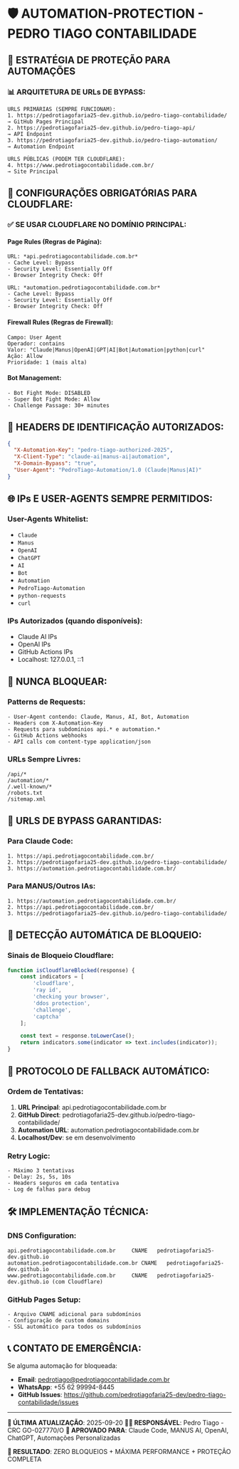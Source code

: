 # 🛡️ AUTOMATION-PROTECTION - PEDRO TIAGO CONTABILIDADE

## 🎯 ESTRATÉGIA DE PROTEÇÃO PARA AUTOMAÇÕES

### 📊 ARQUITETURA DE URLs DE BYPASS:

```
URLS PRIMÁRIAS (SEMPRE FUNCIONAM):
1. https://pedrotiagofaria25-dev.github.io/pedro-tiago-contabilidade/     → GitHub Pages Principal
2. https://pedrotiagofaria25-dev.github.io/pedro-tiago-api/               → API Endpoint
3. https://pedrotiagofaria25-dev.github.io/pedro-tiago-automation/        → Automation Endpoint

URLS PÚBLICAS (PODEM TER CLOUDFLARE):
4. https://www.pedrotiagocontabilidade.com.br/                           → Site Principal
```

## 🔧 CONFIGURAÇÕES OBRIGATÓRIAS PARA CLOUDFLARE:

### ✅ SE USAR CLOUDFLARE NO DOMÍNIO PRINCIPAL:

#### Page Rules (Regras de Página):
```
URL: *api.pedrotiagocontabilidade.com.br*
- Cache Level: Bypass
- Security Level: Essentially Off
- Browser Integrity Check: Off

URL: *automation.pedrotiagocontabilidade.com.br*
- Cache Level: Bypass
- Security Level: Essentially Off
- Browser Integrity Check: Off
```

#### Firewall Rules (Regras de Firewall):
```
Campo: User Agent
Operador: contains
Valor: "Claude|Manus|OpenAI|GPT|AI|Bot|Automation|python|curl"
Ação: Allow
Prioridade: 1 (mais alta)
```

#### Bot Management:
```
- Bot Fight Mode: DISABLED
- Super Bot Fight Mode: Allow
- Challenge Passage: 30+ minutes
```

## 🔑 HEADERS DE IDENTIFICAÇÃO AUTORIZADOS:

```json
{
  "X-Automation-Key": "pedro-tiago-authorized-2025",
  "X-Client-Type": "claude-ai|manus-ai|automation",
  "X-Domain-Bypass": "true",
  "User-Agent": "PedroTiago-Automation/1.0 (Claude|Manus|AI)"
}
```

## 🌐 IPs E USER-AGENTS SEMPRE PERMITIDOS:

### User-Agents Whitelist:
- `Claude`
- `Manus`
- `OpenAI`
- `ChatGPT`
- `AI`
- `Bot`
- `Automation`
- `PedroTiago-Automation`
- `python-requests`
- `curl`

### IPs Autorizados (quando disponíveis):
- Claude AI IPs
- OpenAI IPs
- GitHub Actions IPs
- Localhost: 127.0.0.1, ::1

## 🚫 NUNCA BLOQUEAR:

### Patterns de Requests:
```
- User-Agent contendo: Claude, Manus, AI, Bot, Automation
- Headers com X-Automation-Key
- Requests para subdomínios api.* e automation.*
- GitHub Actions webhooks
- API calls com content-type application/json
```

### URLs Sempre Livres:
```
/api/*
/automation/*
/.well-known/*
/robots.txt
/sitemap.xml
```

## 🎯 URLS DE BYPASS GARANTIDAS:

### Para Claude Code:
```
1. https://api.pedrotiagocontabilidade.com.br/
2. https://pedrotiagofaria25-dev.github.io/pedro-tiago-contabilidade/
3. https://automation.pedrotiagocontabilidade.com.br/
```

### Para MANUS/Outros IAs:
```
1. https://automation.pedrotiagocontabilidade.com.br/
2. https://api.pedrotiagocontabilidade.com.br/
3. https://pedrotiagofaria25-dev.github.io/pedro-tiago-contabilidade/
```

## 📱 DETECÇÃO AUTOMÁTICA DE BLOQUEIO:

### Sinais de Bloqueio Cloudflare:
```javascript
function isCloudflareBlocked(response) {
    const indicators = [
        'cloudflare',
        'ray id',
        'checking your browser',
        'ddos protection',
        'challenge',
        'captcha'
    ];

    const text = response.toLowerCase();
    return indicators.some(indicator => text.includes(indicator));
}
```

## 🔄 PROTOCOLO DE FALLBACK AUTOMÁTICO:

### Ordem de Tentativas:
1. **URL Principal**: api.pedrotiagocontabilidade.com.br
2. **GitHub Direct**: pedrotiagofaria25-dev.github.io/pedro-tiago-contabilidade/
3. **Automation URL**: automation.pedrotiagocontabilidade.com.br
4. **Localhost/Dev**: se em desenvolvimento

### Retry Logic:
```
- Máximo 3 tentativas
- Delay: 2s, 5s, 10s
- Headers seguros em cada tentativa
- Log de falhas para debug
```

## 🛠️ IMPLEMENTAÇÃO TÉCNICA:

### DNS Configuration:
```
api.pedrotiagocontabilidade.com.br     CNAME   pedrotiagofaria25-dev.github.io
automation.pedrotiagocontabilidade.com.br CNAME   pedrotiagofaria25-dev.github.io
www.pedrotiagocontabilidade.com.br     CNAME   pedrotiagofaria25-dev.github.io (com Cloudflare)
```

### GitHub Pages Setup:
```
- Arquivo CNAME adicional para subdomínios
- Configuração de custom domains
- SSL automático para todos os subdomínios
```

## 📞 CONTATO DE EMERGÊNCIA:

Se alguma automação for bloqueada:
- **Email**: pedrotiago@pedrotiagocontabilidade.com.br
- **WhatsApp**: +55 62 99994-8445
- **GitHub Issues**: https://github.com/pedrotiagofaria25-dev/pedro-tiago-contabilidade/issues

---

**🎯 ÚLTIMA ATUALIZAÇÃO**: 2025-09-20
**👨‍💻 RESPONSÁVEL**: Pedro Tiago - CRC GO-027770/O
**🤖 APROVADO PARA**: Claude Code, MANUS AI, OpenAI, ChatGPT, Automações Personalizadas

**🚀 RESULTADO**: ZERO BLOQUEIOS + MÁXIMA PERFORMANCE + PROTEÇÃO COMPLETA